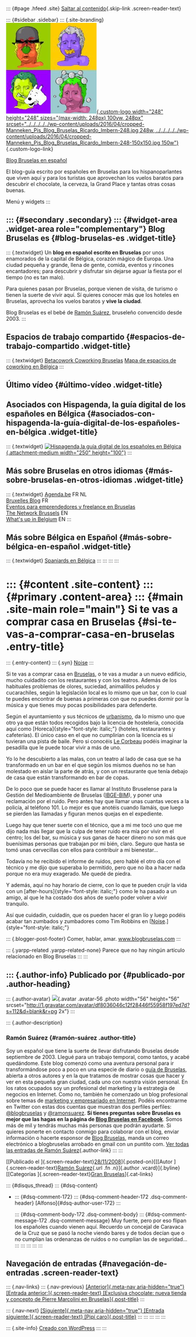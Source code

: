 ::: {#page .hfeed .site}
[Saltar al
contenido](../../../../../index.html?p=187#content){.skip-link
.screen-reader-text}

::: {#sidebar .sidebar}
::: {.site-branding}
[![](../../../../../wp-content/uploads/2016/04/cropped-Manneken_Pis_Blog_Bruselas_Ricardo_Imbern-248.jpg){.custom-logo
width="248" height="248" sizes="(max-width: 248px) 100vw, 248px"
srcset="../../../../../wp-content/uploads/2016/04/cropped-Manneken_Pis_Blog_Bruselas_Ricardo_Imbern-248.jpg 248w, ../../../../../wp-content/uploads/2016/04/cropped-Manneken_Pis_Blog_Bruselas_Ricardo_Imbern-248-150x150.jpg 150w"}](../../../../../index.html){.custom-logo-link}

[Blog Bruselas en español](../../../../../index.html)

El blog-guía escrito por españoles en Bruselas para los hispanoparlantes
que viven aquí y para los turistas que aprovechan los vuelos baratos
para descubrir el chocolate, la cerveza, la Grand Place y tantas otras
cosas buenas.

Menú y widgets
:::

::: {#secondary .secondary}
::: {#widget-area .widget-area role="complementary"}
Blog Bruselas es {#blog-bruselas-es .widget-title}
----------------

::: {.textwidget}
Un **blog en español escrito en Bruselas** por unos enamorados de la
capital de Bélgica, corazón mágico de Europa. Una ciudad pequeña y
grande, llena de gente, comida, eventos y rincones encantadores; para
descubrir y disfrutar sin dejarse aguar la fiesta por el tiempo (no es
tan malo).

Para quienes pasan por Bruselas, porque vienen de visita, de turismo o
tienen la suerte de vivir aquí. Sí quieres conocer más que los hoteles
en Bruselas, aprovecha los vuelos baratos y **vive la ciudad**.

Blog Bruselas es el bebé de [Ramón Suárez](http://www.ramonsuarez.com),
bruseleño convencido desde 2003.
:::

Espacios de trabajo compartido {#espacios-de-trabajo-compartido .widget-title}
------------------------------

::: {.textwidget}
[Betacowork Coworking Bruselas](http://www.betacowork.com) [Mapa de
espacios de coworking en Bélgica](http://coworkingbelgium.com)
:::

Último vídeo {#último-vídeo .widget-title}
------------

Asociados con Hispagenda, la guía digital de los españoles en Bélgica {#asociados-con-hispagenda-la-guía-digital-de-los-españoles-en-bélgica .widget-title}
---------------------------------------------------------------------

::: {.textwidget}
[![Hispagenda,la guía digital de los españoles en
Bélgica](../../../../../wp-content/uploads/2010/04/Hispagenda-250px.gif "Hispagenda, la guía digital de los españoles en Bélgica"){.attachment-medium
width="250" height="100"}](http://www.hispagenda.com)
:::

Más sobre Bruselas en otros idiomas {#más-sobre-bruselas-en-otros-idiomas .widget-title}
-----------------------------------

::: {.textwidget}
[Agenda.be](http://www.agenda.be) FR NL\
[Bruxelles Blog](http://www.bxlblog.be/) FR\
[Eventos para emprendedores y freelance en
Bruselas](http://www.betacowork.com/events/)\
[The Network
Brussels](http://groups.yahoo.com/group/TheNetworkBrussels/) EN\
[What\'s up in Belgium](http://www.whatsupin.be/) EN
:::

Más sobre Bélgica en Español {#más-sobre-bélgica-en-español .widget-title}
----------------------------

::: {.textwidget}
[Spaniards en Bélgica](http://www.spaniards.es/paises/belgica)
:::
:::
:::
:::

::: {#content .site-content}
::: {#primary .content-area}
::: {#main .site-main role="main"}
Si te vas a comprar casa en Bruselas {#si-te-vas-a-comprar-casa-en-bruselas .entry-title}
====================================

::: {.entry-content}
::: {.syn}
[Noise](http://www.reelzchannel.com/movie/238706/noise)
:::

Si te vas a comprar casa en
[Bruselas](http://www.bruxelles.be/artdet.cfm?id=4000), o te vas a mudar
a un nuevo edificio, mucho cuidadito con los restaurantes y con los
teatros. Además de los habituales problemas de olores, suciedad,
animalillos peludos y cucarachiles, según la legislación local es lo
mismo que un bar, con lo cual te puedes encontrar de buenas a primeras
con que no puedes dormir por la música y que tienes muy pocas
posibilidades para defenderte.

Según el ayuntamiento y sus técnicos de
[urbanismo](http://www.bruxelles.be/artdet.cfm?id=4912), da lo mismo uno
que otro ya que están todos recogidos bajo la licencia de hostelería,
conocida aquí como [Horeca]{style="font-style: italic;"} (hoteles,
restaurantes y cafeterías). El único caso en el que no cumplirían con la
licencia es sí tuvieran una pista de baile. Pero si conocéis [Le
Corbeau](http://www.lecorbeau.be/) podéis imaginar la pesadilla que le
puede tocar vivir a más de uno.

Yo lo he descubierto a las malas, con un teatro al lado de casa que se
ha transformado en un bar en el que según los mismos dueños no se han
molestado en aislar la parte de atrás, y con un restaurante que tenía
debajo de casa que están transformando en bar de copas.

De lo poco que se puede hacer es llamar al Instituto Bruselense para la
Gestión del Medioambiente de Bruselas
([IBGE-BIM](http://http//www.ibgebim.be/)), y poner una reclamación por
el ruido. Pero antes hay que llamar unas cuantas veces a la policía, al
teléfono 101. Lo mejor es que anotéis cuando llamáis, que luego se
pierden las llamadas y figuran menos quejas en el expediente.

Luego hay que tener suerte con el técnico, que a mi me tocó uno que me
dijo nada más llegar que la culpa de tener ruido era mía por vivir en el
centro; los del bar, su música y sus ganas de hacer dinero no son más
que buenísimas personas que trabajan por mi bién, claro. Seguro que
hasta se tomó unas cervecillas con ellos para contribuir a mi
bienestar...

Todavía no he recibido el informe de ruidos, pero hablé el otro día con
el técnico y me dijo que superaba lo permitido, pero que no iba a hacer
nada porque no era muy exagerado. Me quedé de piedra.

Y además, aquí no hay horario de cierre, con lo que te pueden crujir la
vida con un [after-hours]{style="font-style: italic;"} como le ha pasado
a un amigo, al que le ha costado dos años de sueño poder volver a vivir
tranquilo.

Así que cuidadín, cuidadín, que os pueden hacer el gran lío y luego
podéis acabar tan zumbados y zumbadores como Tim Robbins en
[[Noise](http://www.imdb.com/title/tt0425308/).]{style="font-style: italic;"}

::: {.blogger-post-footer}
Comer, hablar, amar. www.blogbruselas.com
:::

::: {.yarpp-related .yarpp-related-none}
Parece que no hay ningún artículo relacionado en Blog Bruselas
:::
:::

::: {.author-info}
Publicado por {#publicado-por .author-heading}
-------------

::: {.author-avatar}
![](http://1.gravatar.com/avatar/df8036046c12f28446f55958f197ed7d?s=56&d=blank&r=pg){.avatar
.avatar-56 .photo width="56" height="56"
srcset="http://1.gravatar.com/avatar/df8036046c12f28446f55958f197ed7d?s=112&d=blank&r=pg 2x"}
:::

::: {.author-description}
### Ramón Suárez {#ramón-suárez .author-title}

Soy un español que tiene la suerte de llevar disfrutando Bruselas desde
septiembre de 2003. Llegué para un trabajo temporal, como tantos, y
acabé quedándome. Este blog comenzó como una aventura personal para ir
transformándose poco a poco en una especie de diario o [guía de
Bruselas](../../../../../index.html), abierta a otros autores y en la
que tratamos de mostrar cosas que hacer y ver en esta pequeña gran
ciudad, cada uno con nuestra visión personal. En los ratos ocupados soy
un profesional del marketing y la estrategia de negocios en Internet.
Como no, también he comenzado un blog profesional sobre temas de
[marketing y empresariado en Internet](http://ramonsuarez.com). Podéis
encontrarme en Twitter con estas dos cuentas que muestran dos perfiles
perfiles: [\@blogbruselas](http://twitter.com/blogbruselas) y
[\@ramonsuarez](http://twitter.com/ramonsuarez). **Sí tienes preguntas
sobre Bruselas es mejor que las hagas en la página de [Blog Bruselas en
Facebook](http://www.facebook.com/blogbruselas)**. Somos más de mil y
tendrás muchas más personas que podrán ayudarte. Si quieres ponerte en
contacto conmigo para colaborar con el blog, enviar información o
hacerte esponsor de [Blog Bruselas](../../../../../index.html), manda un
correo electrónico a blogbruselas arrobado en gmail con un puntito com.
[Ver todas las entradas de Ramón
Suárez](../../../../2010/04/30/index.html?author=2){.author-link}
:::
:::

[[Publicado el
]{.screen-reader-text}[28/11/2008](../../../../../index.html?p=187)]{.posted-on}[[[Autor
]{.screen-reader-text}[Ramón
Suárez](../../../../2010/04/30/index.html?author=2){.url .fn
.n}]{.author .vcard}]{.byline}[[Categorías ]{.screen-reader-text}[Gran
Bruselas](../../../../category/gran-bruselas/index.html)]{.cat-links}

::: {#disqus_thread}
::: {#dsq-content}
-   ::: {#dsq-comment-172}
    ::: {#dsq-comment-header-172 .dsq-comment-header}
    [Alfonso]{#dsq-author-user-172}
    :::

    ::: {#dsq-comment-body-172 .dsq-comment-body}
    ::: {#dsq-comment-message-172 .dsq-comment-message}
    Muy fuerte, pero por eso flipan los españoles cuando vienen aquí.
    Recuerdo un concejal de Caravaca de la Cruz que se pasó la noche
    viendo bares y de todos decían que o no cumplían las ordenanzas de
    ruidos o no cumplían las de seguridad...
    :::
    :::
    :::
:::
:::

Navegación de entradas {#navegación-de-entradas .screen-reader-text}
----------------------

::: {.nav-links}
::: {.nav-previous}
[[Anterior]{.meta-nav aria-hidden="true"} [Entrada
anterior:]{.screen-reader-text} [Exclusiva chocolate: nueva tienda y
concepto de Pierre Marcolini en
Bruselas]{.post-title}](../../../../../index.html?p=186)
:::

::: {.nav-next}
[[Siguiente]{.meta-nav aria-hidden="true"} [Entrada
siguiente:]{.screen-reader-text} [Pipí
caro]{.post-title}](../../../../../index.html?p=188)
:::
:::
:::
:::
:::

::: {.site-info}
[Creado con WordPress](https://es.wordpress.org/)
:::
:::

